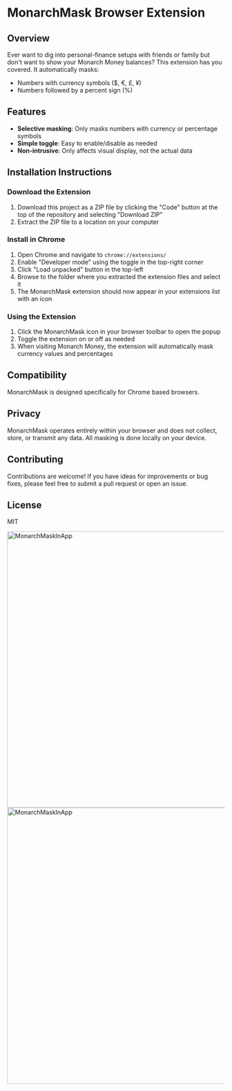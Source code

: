 # MonarchMask Browser Extension

## Overview
Ever want to dig into personal-finance setups with friends or family but don't want to show your Monarch Money balances? This extension has you covered. It automatically masks:
- Numbers with currency symbols ($, €, £, ¥)
- Numbers followed by a percent sign (%)

## Features
- **Selective masking**: Only masks numbers with currency or percentage symbols
- **Simple toggle**: Easy to enable/disable as needed
- **Non-intrusive**: Only affects visual display, not the actual data

## Installation Instructions

### Download the Extension
1. Download this project as a ZIP file by clicking the "Code" button at the top of the repository and selecting "Download ZIP"
2. Extract the ZIP file to a location on your computer

### Install in Chrome
1. Open Chrome and navigate to `chrome://extensions/`
2. Enable "Developer mode" using the toggle in the top-right corner
3. Click "Load unpacked" button in the top-left
4. Browse to the folder where you extracted the extension files and select it
5. The MonarchMask extension should now appear in your extensions list with an icon

### Using the Extension
1. Click the MonarchMask icon in your browser toolbar to open the popup
2. Toggle the extension on or off as needed
3. When visiting Monarch Money, the extension will automatically mask currency values and percentages

## Compatibility
MonarchMask is designed specifically for Chrome based browsers.

## Privacy
MonarchMask operates entirely within your browser and does not collect, store, or transmit any data. All masking is done locally on your device.

## Contributing
Contributions are welcome! If you have ideas for improvements or bug fixes, please feel free to submit a pull request or open an issue.

## License
MIT

<img width="640" alt="MonarchMaskInApp" src="https://github.com/user-attachments/assets/84be8557-bdf0-4b99-a2a7-f4b73f14c72c" />
<img width="640" alt="MonarchMaskInApp" src="https://github.com/user-attachments/assets/80e04927-9e7e-4f64-a240-d53118789ee9" />
